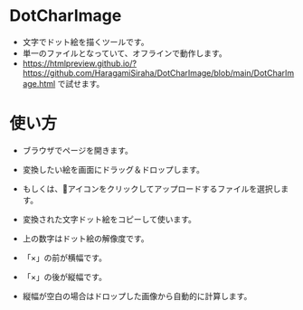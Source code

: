 # DotCharImage
- 文字でドット絵を描くツールです。
- 単一のファイルとなっていて、オフラインで動作します。
- https://htmlpreview.github.io/?https://github.com/HaragamiSiraha/DotCharImage/blob/main/DotCharImage.html で試せます。

# 使い方
- ブラウザでページを開きます。
- 変換したい絵を画面にドラッグ＆ドロップします。
- もしくは、📂アイコンをクリックしてアップロードするファイルを選択します。
- 変換された文字ドット絵をコピーして使います。

- 上の数字はドット絵の解像度です。
- 「×」の前が横幅です。
- 「×」の後が縦幅です。
- 縦幅が空白の場合はドロップした画像から自動的に計算します。
